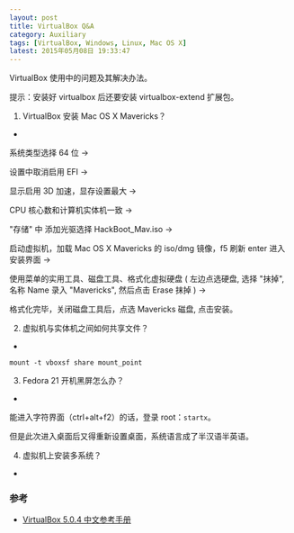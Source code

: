 ```yaml
---
layout: post
title: VirtualBox Q&A
category: Auxiliary
tags: [VirtualBox, Windows, Linux, Mac OS X]
latest: 2015年05月08日 19:33:47
---
```


VirtualBox 使用中的问题及其解决办法。

提示：安装好 virtualbox 后还要安装 virtualbox-extend 扩展包。

1. VirtualBox 安装 Mac OS X Mavericks？
-

系统类型选择 64 位 ->

设置中取消启用 EFI ->

显示启用 3D 加速，显存设置最大 ->

CPU 核心数和计算机实体机一致 ->

"存储" 中 添加光驱选择 HackBoot_Mav.iso ->

启动虚拟机，加载  Mac OS X Mavericks 的 iso/dmg 镜像，f5 刷新 enter  进入安装界面 ->

使用菜单的实用工具、磁盘工具、格式化虚拟硬盘 ( 左边点选硬盘, 选择 "抹掉", 名称 Name 录入 "Mavericks",  然后点击 Erase 抹掉  ) ->

格式化完毕，关闭磁盘工具后，点选 Mavericks 磁盘, 点击安装。

2. 虚拟机与实体机之间如何共享文件？
-

```
mount -t vboxsf share mount_point
```

3. Fedora 21 开机黑屏怎么办？
-

能进入字符界面（ctrl+alt+f2）的话，登录 root：`startx`。

但是此次进入桌面后又得重新设置桌面，系统语言成了半汉语半英语。

4. 虚拟机上安装多系统？
-

### 参考

+ [VirtualBox 5.0.4 中文参考手册]( https://github.com/lamChuanJiang/VirturalBox-User-Manual-5.0.4-zh)
